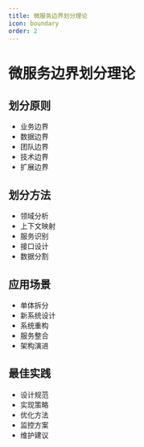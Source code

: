 ```yaml
---
title: 微服务边界划分理论
icon: boundary
order: 2
---
```


# 微服务边界划分理论

## 划分原则
- 业务边界
- 数据边界
- 团队边界
- 技术边界
- 扩展边界

## 划分方法
- 领域分析
- 上下文映射
- 服务识别
- 接口设计
- 数据分割

## 应用场景
- 单体拆分
- 新系统设计
- 系统重构
- 服务整合
- 架构演进

## 最佳实践
- 设计规范
- 实现策略
- 优化方法
- 监控方案
- 维护建议

